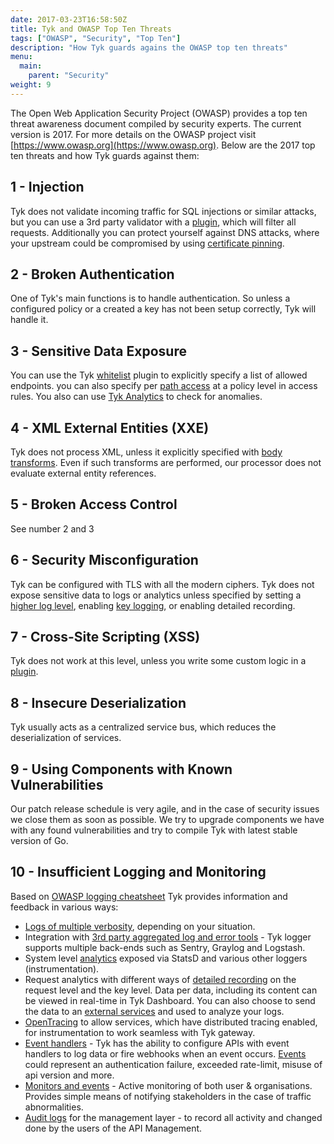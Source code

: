 ```yaml
---
date: 2017-03-23T16:58:50Z
title: Tyk and OWASP Top Ten Threats
tags: ["OWASP", "Security", "Top Ten"]
description: "How Tyk guards agains the OWASP top ten threats"
menu:
  main:
    parent: "Security"
weight: 9 
---
```


The Open Web Application Security Project (OWASP) provides a top ten threat awareness document compiled by security experts. The current version is 2017. For more details on the OWASP project visit [https://www.owasp.org](https://www.owasp.org). Below are the 2017 top ten threats and how Tyk guards against them:

## 1 - Injection

Tyk does not validate incoming traffic for SQL injections or similar attacks, but you can use a 3rd party validator with a [plugin](https://tyk.io/docs/customise-tyk/plugins/), which will filter all requests. Additionally you can protect yourself against DNS attacks, where your upstream could be compromised by using [certificate pinning](https://tyk.io/docs/security/certificate-pinning/).

## 2 - Broken Authentication

One of Tyk's main functions is to handle authentication. So unless a configured policy or a created a key has not been setup correctly, Tyk will handle it.

## 3 - Sensitive Data Exposure

You can use the Tyk [whitelist](https://tyk.io/docs/transform-traffic/endpoint-designer/#whitelist) plugin to explicitly specify a list of allowed endpoints. you can also specify per [path access](https://tyk.io/docs/security/security-policies/secure-apis-method-path/) at a policy level in access rules. You also can use [Tyk Analytics](https://tyk.io/docs/analyse/redis-mongodb-sizing/#a-name-analytics-a-analytics) to check for anomalies.

## 4 - XML External Entities (XXE)

Tyk does not process XML, unless it explicitly specified with [body transforms](https://tyk.io/docs/transform-traffic/endpoint-designer/#body-transform). Even if such transforms are performed, our processor does not evaluate external entity references.

## 5 - Broken Access Control

See number 2 and 3

## 6 - Security Misconfiguration

Tyk can be configured with TLS with all the modern ciphers. Tyk does not expose sensitive data to logs or analytics unless specified by setting a [higher log level](https://tyk.io/docs/log-data/), enabling [key logging](https://tyk.io/docs/configure/tyk-gateway-configuration-options/#a-name-enable-key-logging-a-enable-key-logging), or enabling detailed recording.

## 7 - Cross-Site Scripting (XSS)

Tyk does not work at this level, unless you write some custom logic in a [plugin](/docs/customise-tyk/plugins/).

## 8 - Insecure Deserialization

Tyk usually acts as a centralized service bus, which reduces the deserialization of services.

## 9 - Using Components with Known Vulnerabilities

Our patch release schedule is very agile, and in the case of security issues we close them as soon as possible. We try to upgrade components we have with any found vulnerabilities and try to compile Tyk with latest stable version of Go.

## 10 - Insufficient Logging and Monitoring

Based on [OWASP logging cheatsheet](https://cheatsheetseries.owasp.org/cheatsheets/Logging_Cheat_Sheet.html) Tyk provides information and feedback in various ways: 
- [Logs of multiple verbosity](/docs/advanced-configuration/log-data/), depending on your situation.
- Integration with [3rd party aggregated log and error tools](/docs/advanced-configuration/log-data/#integration-with-3rd-party-aggregated-log-and-error-tools) - Tyk logger supports multiple back-ends such as Sentry, Graylog and Logstash.
- System level [analytics](/docs/basic-config-and-security/report-monitor-trigger-events/instrumentation/) exposed via StatsD and various other loggers (instrumentation). 
- Request analytics with different ways of [detailed recording](/docs/analytics-and-reporting/useful-debug-modes/) on the request level and the key level. Data per data, including its content can be viewed in real-time in Tyk Dashboard. You can also choose to send the data to an [external services](/docs/tyk-configuration-reference/tyk-pump-configuration/tyk-pump-configuration/#supported-backends) and used to analyze your logs.
- [OpenTracing](/docs/advanced-configuration/opentracing/) to allow services, which have distributed tracing enabled, for instrumentation to work seamless with Tyk gateway. 
- [Event handlers](/docs/basic-config-and-security/report-monitor-trigger-events/) - Tyk has the ability to configure APIs with event handlers to log data or fire webhooks when an event occurs. [Events](/docs/basic-config-and-security/report-monitor-trigger-events/event-types/) could represent an authentication failure, exceeded rate-limit, misuse of api version and more.
- [Monitors and events](/docs/basic-config-and-security/report-monitor-trigger-events/monitors/) - Active monitoring of both user & organisations. Provides simple means of notifying stakeholders in the case of traffic abnormalities.
- [Audit logs](/docs/release-notes/version-2.8/#dashboard-audit-log-improvements) for the management layer - to record all activity and changed done by the users of the API Management.
